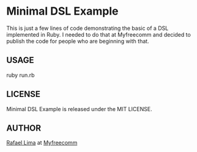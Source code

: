 # Minimal DSL Example

This is just a few lines of code demonstrating the basic of a DSL implemented in Ruby. I needed to do that at Myfreecomm and decided to publish the code for people who are beginning with that.

## USAGE

ruby run.rb

## LICENSE

Minimal DSL Example is released under the MIT LICENSE.

## AUTHOR

[Rafael Lima](http://rafael.adm.br) at [Myfreecomm](http://myfreecomm.com.br)

